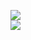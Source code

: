 [![](https://img.shields.io/badge/Made%20With-Github%20Spray-lightgrey.svg?style=for-the-badge&logo=github)](https://github.com/Annihil/github-spray#19348)  
[![](https://i.imgur.com/2DrTn0Z.gif)](https://github.com/Annihil/github-spray)